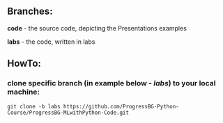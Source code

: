 ## Branches:
**code** - the source code, depicting the Presentations examples

**labs** - the code, written in labs

## HowTo:

### clone specific branch (in example below - *labs*) to your local machine:
```
git clone -b labs https://github.com/ProgressBG-Python-Course/ProgressBG-MLwithPython-Code.git
```